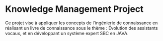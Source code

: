 # Knowledge Management Project
Ce projet vise à appliquer les concepts de l'ingénierie de connaissance en réalisant un livre de connaissance sous le thème : Évolution des assistants vocaux, et en développant un système expert SBC en JAVA.
